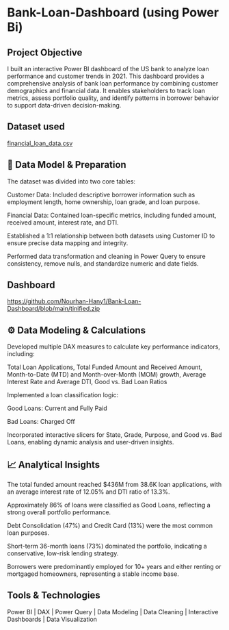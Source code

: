 # Bank-Loan-Dashboard (using Power Bi)
## Project Objective
I built an interactive Power BI dashboard of the US bank to analyze loan performance and customer trends in 2021. This dashboard provides a comprehensive analysis of bank loan performance by combining customer demographics and financial data. It enables stakeholders to track loan metrics, assess portfolio quality, and identify patterns in borrower behavior to support data-driven decision-making.

## Dataset used
[financial_loan_data.csv](https://github.com/Nourhan-Hany1/Bank-Loan-Dashboard/blob/main/financial_loan_data.csv)

## 🧱 Data Model & Preparation
The dataset was divided into two core tables:

Customer Data: Included descriptive borrower information such as employment length, home ownership, loan grade, and loan purpose.

Financial Data: Contained loan-specific metrics, including funded amount, received amount, interest rate, and DTI.

Established a 1:1 relationship between both datasets using Customer ID to ensure precise data mapping and integrity.

Performed data transformation and cleaning in Power Query to ensure consistency, remove nulls, and standardize numeric and date fields.

## Dashboard
https://github.com/Nourhan-Hany1/Bank-Loan-Dashboard/blob/main/tinified.zip 
## ⚙️ Data Modeling & Calculations
Developed multiple DAX measures to calculate key performance indicators, including:

Total Loan Applications, Total Funded Amount and Received Amount, Month-to-Date (MTD) and Month-over-Month (MOM) growth, Average Interest Rate and Average DTI, Good vs. Bad Loan Ratios

Implemented a loan classification logic:

Good Loans: Current and Fully Paid

Bad Loans: Charged Off

Incorporated interactive slicers for State, Grade, Purpose, and Good vs. Bad Loans, enabling dynamic analysis and user-driven insights.

## 📈 Analytical Insights
The total funded amount reached $436M from 38.6K loan applications, with an average interest rate of 12.05% and DTI ratio of 13.3%.

Approximately 86% of loans were classified as Good Loans, reflecting a strong overall portfolio performance.

Debt Consolidation (47%) and Credit Card (13%) were the most common loan purposes.

Short-term 36-month loans (73%) dominated the portfolio, indicating a conservative, low-risk lending strategy.

Borrowers were predominantly employed for 10+ years and either renting or mortgaged homeowners, representing a stable income base.

## Tools & Technologies
Power BI | DAX | Power Query | Data Modeling | Data Cleaning | Interactive Dashboards | Data Visualization
